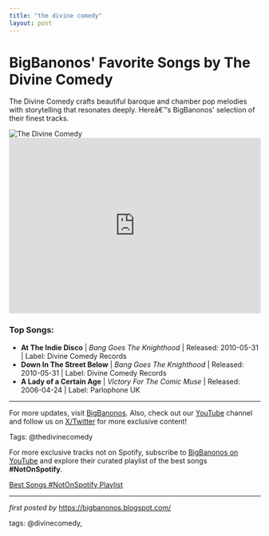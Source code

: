 ```yaml
---
title: "the divine comedy"
layout: post
---
```

<!-- Title of the Post -->
<h1>BigBanonos' Favorite Songs by The Divine Comedy</h1> <!-- Introductory Text -->
<p>The Divine Comedy crafts beautiful baroque and chamber pop melodies with storytelling that resonates deeply. Hereâ€™s BigBanonos' selection of their finest tracks.</p> <!-- Featured Image -->
<div> <img src="https://i.scdn.co/image/ab6761610000e5eb3c062bb2892e24cf3d78119a" alt="The Divine Comedy">
</div> <!-- Spotify Embed -->
<div> <iframe src="https://open.spotify.com/embed/playlist/1f12V1KNn7ie0vTl0mTNT6?utm_source=generator" width="100%" height="352" frameBorder="0" allowfullscreen="" allow="autoplay; clipboard-write; encrypted-media; fullscreen; picture-in-picture" loading="lazy"></iframe>
</div> <!-- Song Information -->
<h3>Top Songs:</h3>
<ul> <li><strong>At The Indie Disco</strong> | <em>Bang Goes The Knighthood</em> | Released: 2010-05-31 | Label: Divine Comedy Records</li> <li><strong>Down In The Street Below</strong> | <em>Bang Goes The Knighthood</em> | Released: 2010-05-31 | Label: Divine Comedy Records</li> <li><strong>A Lady of a Certain Age</strong> | <em>Victory For The Comic Muse</em> | Released: 2006-04-24 | Label: Parlophone UK</li>
</ul> <!-- Footer Links -->
<hr />
<p>For more updates, visit <a href="https://bigbanonos.blogspot.com/" target="_blank">BigBanonos</a>. Also, check out our <a href="https://www.youtube.com/@BigBanonos" target="_blank">YouTube</a> channel and follow us on <a href="https://x.com/bigbanonos" target="_blank">X/Twitter</a> for more exclusive content!</p> <!-- Tags -->
<p>Tags: @thedivinecomedy</p>


<!--Subscribe and Playlist Links-->
<div>
    <p>For more exclusive tracks not on Spotify, subscribe to <a href="https://www.youtube.com/@BigBanonos" target="_blank">BigBanonos on YouTube</a> and explore their curated playlist of the best songs <strong>#NotOnSpotify</strong>.</p>
    <p><a href="https://www.youtube.com/playlist?list=PLtuNtuTatqI0kFahUCbtbfenC_ET5O_tr" target="_blank">Best Songs #NotOnSpotify Playlist<br /></a></p></div>

<hr />

<p><em>first posted by</em> <a href="https://bigbanonos.blogspot.com/" rel="noopener" target="_new">https://bigbanonos.blogspot.com/</a></p>

<p>tags: @divinecomedy,</p>
